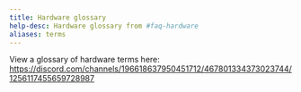 ```yaml
---
title: Hardware glossary
help-desc: Hardware glossary from #faq-hardware
aliases: terms
---
```


View a glossary of hardware terms here: https://discord.com/channels/196618637950451712/467801334373023744/1256117455659728987